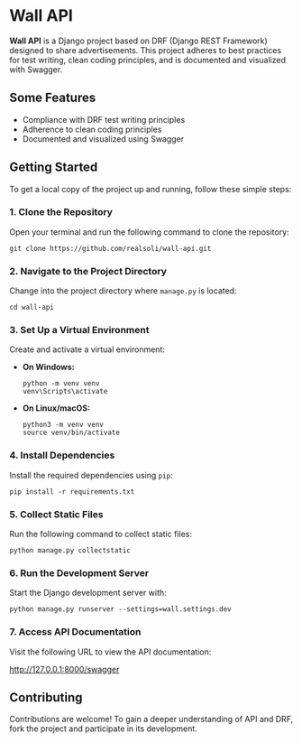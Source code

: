 <h1>Wall API</h1>

<p><strong>Wall API</strong> is a Django project based on DRF (Django REST Framework) designed to share advertisements. This project adheres to best practices for test writing, clean coding principles, and is documented and visualized with Swagger.</p>

<h2>Some Features</h2>
<ul>
    <li>Compliance with DRF test writing principles</li>
    <li>Adherence to clean coding principles</li>
    <li>Documented and visualized using Swagger</li>
</ul>

<h2>Getting Started</h2>

<p>To get a local copy of the project up and running, follow these simple steps:</p>

<h3>1. Clone the Repository</h3>
<p>Open your terminal and run the following command to clone the repository:</p>
<pre><code>git clone https://github.com/realsoli/wall-api.git</code></pre>

<h3>2. Navigate to the Project Directory</h3>
<p>Change into the project directory where <code>manage.py</code> is located:</p>
<pre><code>cd wall-api</code></pre>

<h3>3. Set Up a Virtual Environment</h3>
<p>Create and activate a virtual environment:</p>
<ul>
    <li><strong>On Windows:</strong></li>
    <pre><code>python -m venv venv
venv\Scripts\activate</code></pre>
    <li><strong>On Linux/macOS:</strong></li>
    <pre><code>python3 -m venv venv
source venv/bin/activate</code></pre>
</ul>

<h3>4. Install Dependencies</h3>
<p>Install the required dependencies using <code>pip</code>:</p>
<pre><code>pip install -r requirements.txt</code></pre>

<h3>5. Collect Static Files</h3>
<p>Run the following command to collect static files:</p>
<pre><code>python manage.py collectstatic</code></pre>

<h3>6. Run the Development Server</h3>
<p>Start the Django development server with:</p>
<pre><code>python manage.py runserver --settings=wall.settings.dev</code></pre>

<h3>7. Access API Documentation</h3>
<p>Visit the following URL to view the API documentation:</p>
<p><a href="http://127.0.0.1:8000/swagger">http://127.0.0.1:8000/swagger</a></p>

<h2>Contributing</h2>
<p>Contributions are welcome! To gain a deeper understanding of API and DRF, fork the project and participate in its development.</p>

